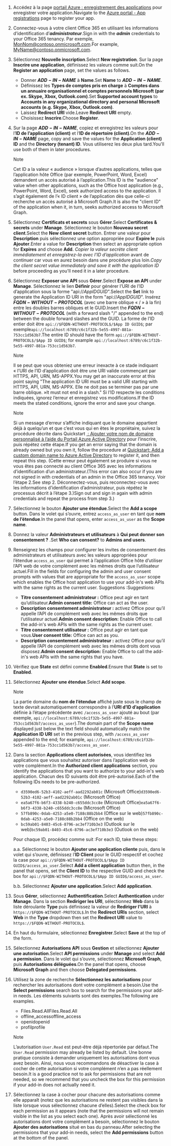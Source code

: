 

1. <span data-ttu-id="ab7b1-101">Accédez à la page [portail Azure : enregistrement des applications](https://go.microsoft.com/fwlink/?linkid=2083908) pour enregistrer votre application.</span><span class="sxs-lookup"><span data-stu-id="ab7b1-101">Navigate to the [Azure portal - App registrations](https://go.microsoft.com/fwlink/?linkid=2083908) page to register your app.</span></span>

1. <span data-ttu-id="ab7b1-102">Connectez-vous à votre client Office 365 en utilisant les informations d’identification d’***administrateur***.</span><span class="sxs-lookup"><span data-stu-id="ab7b1-102">Sign in with the ***admin*** credentials to your Office 365 tenancy.</span></span> <span data-ttu-id="ab7b1-103">Par exemple, MonNom@contoso.onmicrosoft.com.</span><span class="sxs-lookup"><span data-stu-id="ab7b1-103">For example, MyName@contoso.onmicrosoft.com.</span></span>

1. <span data-ttu-id="ab7b1-104">Sélectionnez **Nouvelle inscription**.</span><span class="sxs-lookup"><span data-stu-id="ab7b1-104">Select **New registration**.</span></span> <span data-ttu-id="ab7b1-105">Sur la page **Inscrire une application**, définissez les valeurs comme suit.</span><span class="sxs-lookup"><span data-stu-id="ab7b1-105">On the **Register an application** page, set the values as follows.</span></span>

    * <span data-ttu-id="ab7b1-106">Donner **$ADD-IN-NAME$** à **Name**.</span><span class="sxs-lookup"><span data-stu-id="ab7b1-106">Set **Name** to **$ADD-IN-NAME$**.</span></span>
    * <span data-ttu-id="ab7b1-107">Définissez les **Types de comptes pris en charge** à **Comptes dans un annuaire organisationnel et comptes personnels Microsoft (par ex. Skype, Xbox, Outlook.com)**.</span><span class="sxs-lookup"><span data-stu-id="ab7b1-107">Set **Supported account types** to **Accounts in any organizational directory and personal Microsoft accounts (e.g. Skype, Xbox, Outlook.com)**.</span></span>
    * <span data-ttu-id="ab7b1-108">Laissez **Redirect URI** vide.</span><span class="sxs-lookup"><span data-stu-id="ab7b1-108">Leave **Redirect URI** empty.</span></span>
    * <span data-ttu-id="ab7b1-109">Choisissez **Inscrire**.</span><span class="sxs-lookup"><span data-stu-id="ab7b1-109">Choose **Register**.</span></span>

1. <span data-ttu-id="ab7b1-110">Sur la page **$ADD-IN-NAME$**, copiez et enregistrez les valeurs pour l’**ID de l’application (client)** et l’**ID de répertoire (client)**.</span><span class="sxs-lookup"><span data-stu-id="ab7b1-110">On the **$ADD-IN-NAME$** page, copy and save the values for the **Application (client) ID** and the **Directory (tenant) ID**.</span></span> <span data-ttu-id="ab7b1-111">Vous utiliserez les deux plus tard.</span><span class="sxs-lookup"><span data-stu-id="ab7b1-111">You'll use both of them in later procedures.</span></span>

    > [!NOTE]
    > <span data-ttu-id="ab7b1-112">Cet ID a la valeur « audience » lorsque d’autres applications, telles que l’application hôte Office (par exemple, PowerPoint, Word, Excel) demandent un accès autorisé à l’application.</span><span class="sxs-lookup"><span data-stu-id="ab7b1-112">This ID is the "audience" value when other applications, such as the Office host application (e.g., PowerPoint, Word, Excel), seek authorized access to the application.</span></span> <span data-ttu-id="ab7b1-113">Il s’agit également de l’« ID client » de l’application dès que celle-ci recherche un accès autorisé à Microsoft Graph.</span><span class="sxs-lookup"><span data-stu-id="ab7b1-113">It is also the "client ID" of the application when it, in turn, seeks authorized access to Microsoft Graph.</span></span>

1. <span data-ttu-id="ab7b1-114">Sélectionnez **Certificats et secrets** sous **Gérer**.</span><span class="sxs-lookup"><span data-stu-id="ab7b1-114">Select **Certificates & secrets** under **Manage**.</span></span> <span data-ttu-id="ab7b1-115">Sélectionnez le bouton **Nouveau secret client**.</span><span class="sxs-lookup"><span data-stu-id="ab7b1-115">Select the **New client secret** button.</span></span> <span data-ttu-id="ab7b1-116">Entrer une valeur pour **Description** puis sélectionnez une option appropriée pour **Expire le** puis **Ajouter**.</span><span class="sxs-lookup"><span data-stu-id="ab7b1-116">Enter a value for **Description** then select an appropriate option for **Expires** and choose **Add**.</span></span> <span data-ttu-id="ab7b1-117">*Copier la valeur secrète client immédiatement et enregistrez-la avec l’ID d’application* avant de continuer car vous en aurez besoin dans une procédure plus loin.</span><span class="sxs-lookup"><span data-stu-id="ab7b1-117">*Copy the client secret value immediately and save it with the application ID* before proceeding as you'll need it in a later procedure.</span></span>

1. <span data-ttu-id="ab7b1-118">Sélectionnez **Exposer une API** sous **Gérer**.</span><span class="sxs-lookup"><span data-stu-id="ab7b1-118">Select **Expose an API** under **Manage**.</span></span> <span data-ttu-id="ab7b1-119">Sélectionnez le lien **Définir** pour générer l’URI de l’ID d’application sous la forme "api://$App ID GUID$".</span><span class="sxs-lookup"><span data-stu-id="ab7b1-119">Select the **Set** link to generate the Application ID URI in the form "api://$App ID GUID$".</span></span> <span data-ttu-id="ab7b1-120">Insérez **$FQDN-WITHOUT-PROTOCOL$** (avec une barre oblique « / » à la fin) entre les doubles barres obliques et le GUID.</span><span class="sxs-lookup"><span data-stu-id="ab7b1-120">Insert the **$FQDN-WITHOUT-PROTOCOL$** (with a forward slash "/" appended to the end) between the double forward slashes and the GUID.</span></span> <span data-ttu-id="ab7b1-121">La forme de l’ID entier doit être `api://$FQDN-WITHOUT-PROTOCOL$/$App ID GUID$`; par exemple`api://localhost:6789/c6c1f32b-5e55-4997-881a-753cc1d563b7`.</span><span class="sxs-lookup"><span data-stu-id="ab7b1-121">The entire ID should have the form `api://$FQDN-WITHOUT-PROTOCOL$/$App ID GUID$`; for example `api://localhost:6789/c6c1f32b-5e55-4997-881a-753cc1d563b7`.</span></span>

    > [!NOTE]
    > <span data-ttu-id="ab7b1-122">Il se peut que vous obteniez une erreur inexacte à ce stade indiquant « l’URI de l’ID d’application doit être une URI valide commençant par HTTPS, API, URN, MS-APPX.</span><span class="sxs-lookup"><span data-stu-id="ab7b1-122">You may get an inaccurate error at this point saying "The application ID URI must be a valid URI starting with HTTPS, API, URN, MS-APPX.</span></span> <span data-ttu-id="ab7b1-123">Elle ne doit pas se terminer pas par une barre oblique. »</span><span class="sxs-lookup"><span data-stu-id="ab7b1-123">It must not end in a slash."</span></span> <span data-ttu-id="ab7b1-124">Si l’ID respecte les conditions indiquées, ignorez l’erreur et enregistrez vos modifications.</span><span class="sxs-lookup"><span data-stu-id="ab7b1-124">If the ID meets the stated conditions, ignore the error and save your change.</span></span>

    > [!NOTE]
    > <span data-ttu-id="ab7b1-125">Si un message d’erreur s’affiche indiquant que le domaine appartient déjà à quelqu’un et que c’est vous qui en êtes le propriétaire, suivez la procédure décrite dans Quickstart [ : Ajouter votre nom de domaine personnalisé à l’aide du Portail Azure Active Directory](/azure/active-directory/add-custom-domain) pour l’inscrire, puis répétez cette étape.</span><span class="sxs-lookup"><span data-stu-id="ab7b1-125">If you get an error saying that the domain is already owned but you own it, follow the procedure at [Quickstart: Add a custom domain name to Azure Active Directory](/azure/active-directory/add-custom-domain) to register it, and then repeat this step.</span></span> <span data-ttu-id="ab7b1-126">(Cette erreur peut également se produire si vous ne vous êtes pas connecté au client Office 365 avec les informations d’identification d’un administrateur.</span><span class="sxs-lookup"><span data-stu-id="ab7b1-126">(This error can also occur if you are not signed in with credentials of an admin in the Office 365 tenancy.</span></span> <span data-ttu-id="ab7b1-127">Voir l’étape 2.</span><span class="sxs-lookup"><span data-stu-id="ab7b1-127">See step 2.</span></span> <span data-ttu-id="ab7b1-128">Déconnectez-vous, puis reconnectez-vous avec les informations d’identification d’administrateur, puis répétez le processus décrit à l’étape 3.)</span><span class="sxs-lookup"><span data-stu-id="ab7b1-128">Sign out and sign in again with admin credentials and repeat the process from step 3.)</span></span>

1. <span data-ttu-id="ab7b1-129">Sélectionnez le bouton **Ajouter une étendue**.</span><span class="sxs-lookup"><span data-stu-id="ab7b1-129">Select the **Add a scope** button.</span></span> <span data-ttu-id="ab7b1-130">Dans le volet qui s’ouvre, entrez `access_as_user` en tant que **nom de l’étendue**.</span><span class="sxs-lookup"><span data-stu-id="ab7b1-130">In the panel that opens, enter `access_as_user` as the **Scope name**.</span></span>

1. <span data-ttu-id="ab7b1-131">Donnez la valeur **Administrateurs et utilisateurs** à **Qui peut donner son consentement ?** .</span><span class="sxs-lookup"><span data-stu-id="ab7b1-131">Set **Who can consent?** to **Admins and users**.</span></span>

1. <span data-ttu-id="ab7b1-132">Renseignez les champs pour configurer les invites de consentement des administrateurs et utilisateurs avec les valeurs appropriées pour l’étendue `access_as_user` qui permet à l’application Office hôte d’utiliser l’API web de votre complément avec les mêmes droits que l’utilisateur actuel.</span><span class="sxs-lookup"><span data-stu-id="ab7b1-132">Fill in the fields for configuring the admin and user consent prompts with values that are appropriate for the `access_as_user` scope which enables the Office host application to use your add-in's web APIs with the same rights as the current user.</span></span> <span data-ttu-id="ab7b1-133">Suggestions :</span><span class="sxs-lookup"><span data-stu-id="ab7b1-133">Suggestions:</span></span>

    - <span data-ttu-id="ab7b1-134">**Titre consentement administrateur :** Office peut agir en tant qu’utilisateur.</span><span class="sxs-lookup"><span data-stu-id="ab7b1-134">**Admin consent title:** Office can act as the user.</span></span>
    - <span data-ttu-id="ab7b1-135">**Description consentement administrateur :** activez Office pour qu’il appelle l’API de complément web avec les mêmes droits que l’utilisateur actuel.</span><span class="sxs-lookup"><span data-stu-id="ab7b1-135">**Admin consent description:** Enable Office to call the add-in's web APIs with the same rights as the current user.</span></span>
    - <span data-ttu-id="ab7b1-136">**Titre consentement utilisateur :** Office peut agir en tant que vous.</span><span class="sxs-lookup"><span data-stu-id="ab7b1-136">**User consent title:** Office can act as you.</span></span>
    - <span data-ttu-id="ab7b1-137">**Description consentement administrateur :** activez Office pour qu’il appelle l’API de complément web avec les mêmes droits dont vous disposez.</span><span class="sxs-lookup"><span data-stu-id="ab7b1-137">**Admin consent description:** Enable Office to call the add-in's web APIs with the same rights that you have.</span></span>

1. <span data-ttu-id="ab7b1-138">Vérifiez que **State** est défini comme **Enabled**.</span><span class="sxs-lookup"><span data-stu-id="ab7b1-138">Ensure that **State** is set to **Enabled**.</span></span>

1. <span data-ttu-id="ab7b1-139">Sélectionnez **Ajouter une étendue**.</span><span class="sxs-lookup"><span data-stu-id="ab7b1-139">Select **Add scope**.</span></span>

    > [!NOTE]
    > <span data-ttu-id="ab7b1-140">La partie domaine du **nom de l’étendue** affiché juste sous le champ de texte devrait automatiquement correspondre à l’**URI d’ID d’application** définie à l’étape précédente avec `/access_as_user` ajouté au bout (par exemple, `api://localhost:6789/c6c1f32b-5e55-4997-881a-753cc1d563b7/access_as_user`).</span><span class="sxs-lookup"><span data-stu-id="ab7b1-140">The domain part of the **Scope name** displayed just below the text field should automatically match the **Application ID URI** set in the previous step, with `/access_as_user` appended to the end; for example, `api://localhost:6789/c6c1f32b-5e55-4997-881a-753cc1d563b7/access_as_user`.</span></span>

1. <span data-ttu-id="ab7b1-141">Dans la section **Applications client autorisées**, vous identifiez les applications que vous souhaitez autoriser dans l’application web de votre complément.</span><span class="sxs-lookup"><span data-stu-id="ab7b1-141">In the **Authorized client applications** section, you identify the applications that you want to authorize to your add-in's web application.</span></span> <span data-ttu-id="ab7b1-142">Chacun des ID suivants doit être pré-autorisé.</span><span class="sxs-lookup"><span data-stu-id="ab7b1-142">Each of the following IDs needs to be pre-authorized.</span></span>
  
    * <span data-ttu-id="ab7b1-143">`d3590ed6-52b3-4102-aeff-aad2292ab01c` (Microsoft Office)</span><span class="sxs-lookup"><span data-stu-id="ab7b1-143">`d3590ed6-52b3-4102-aeff-aad2292ab01c` (Microsoft Office)</span></span>
    * <span data-ttu-id="ab7b1-144">`ea5a67f6-b6f3-4338-b240-c655ddc3cc8e` (Microsoft Office)</span><span class="sxs-lookup"><span data-stu-id="ab7b1-144">`ea5a67f6-b6f3-4338-b240-c655ddc3cc8e` (Microsoft Office)</span></span>
    * <span data-ttu-id="ab7b1-145">`57fb890c-0dab-4253-a5e0-7188c88b2bb4` (Office sur le web)</span><span class="sxs-lookup"><span data-stu-id="ab7b1-145">`57fb890c-0dab-4253-a5e0-7188c88b2bb4` (Office on the web)</span></span>
    * <span data-ttu-id="ab7b1-146">`bc59ab01-8403-45c6-8796-ac3ef710b3e3` (Outlook sur le web)</span><span class="sxs-lookup"><span data-stu-id="ab7b1-146">`bc59ab01-8403-45c6-8796-ac3ef710b3e3` (Outlook on the web)</span></span>

    <span data-ttu-id="ab7b1-147">Pour chaque ID, procédez comme suit :</span><span class="sxs-lookup"><span data-stu-id="ab7b1-147">For each ID, take these steps:</span></span>

      <span data-ttu-id="ab7b1-148">a.</span><span class="sxs-lookup"><span data-stu-id="ab7b1-148">a.</span></span> <span data-ttu-id="ab7b1-149">Sélectionnez le bouton **Ajouter une application cliente** puis, dans le volet qui s’ouvre, définissez l’**ID Client** pour le GUID respectif et cochez la case pour `api://$FQDN-WITHOUT-PROTOCOL$/$App ID GUID$/access_as_user`.</span><span class="sxs-lookup"><span data-stu-id="ab7b1-149">Select **Add a client application** button then, in the panel that opens, set the **Client ID** to the respective GUID and check the box for `api://$FQDN-WITHOUT-PROTOCOL$/$App ID GUID$/access_as_user`.</span></span>

      <span data-ttu-id="ab7b1-150">b.</span><span class="sxs-lookup"><span data-stu-id="ab7b1-150">b.</span></span> <span data-ttu-id="ab7b1-151">Sélectionnez **Ajouter une application**.</span><span class="sxs-lookup"><span data-stu-id="ab7b1-151">Select **Add application**.</span></span>

1. <span data-ttu-id="ab7b1-152">Sous **Gérer**, sélectionnez **Authentification**.</span><span class="sxs-lookup"><span data-stu-id="ab7b1-152">Select **Authentication** under **Manage**.</span></span> <span data-ttu-id="ab7b1-153">Dans la section **Rediriger les URI**, sélectionnez **Web** dans la liste déroulante **Type** puis définissez la valeur de **Rediriger l’URI** à `https://$FQDN-WITHOUT-PROTOCOL$`.</span><span class="sxs-lookup"><span data-stu-id="ab7b1-153">In the **Redirect URIs** section, select **Web** in the **Type** dropdown then set the **Redirect URI** value to `https://$FQDN-WITHOUT-PROTOCOL$`.</span></span>

1. <span data-ttu-id="ab7b1-154">En haut du formulaire, sélectionnez **Enregistrer**.</span><span class="sxs-lookup"><span data-stu-id="ab7b1-154">Select **Save** at the top of the form.</span></span>

1. <span data-ttu-id="ab7b1-155">Sélectionnez **Autorisations API** sous **Gestion** et sélectionnez **Ajouter une autorisation**.</span><span class="sxs-lookup"><span data-stu-id="ab7b1-155">Select **API permissions** under **Manage** and select **Add a permission**.</span></span> <span data-ttu-id="ab7b1-156">Dans le volet qui s’ouvre, sélectionnez **Microsoft Graph**, puis **Autorisations déléguées**.</span><span class="sxs-lookup"><span data-stu-id="ab7b1-156">On the panel that opens, choose **Microsoft Graph** and then choose **Delegated permissions**.</span></span>

1. <span data-ttu-id="ab7b1-157">Utilisez la zone de recherche **Sélectionnez les autorisations** pour rechercher les autorisations dont votre complément a besoin.</span><span class="sxs-lookup"><span data-stu-id="ab7b1-157">Use the **Select permissions** search box to search for the permissions your add-in needs.</span></span> <span data-ttu-id="ab7b1-158">Les éléments suivants sont des exemples.</span><span class="sxs-lookup"><span data-stu-id="ab7b1-158">The following are examples.</span></span>

    * <span data-ttu-id="ab7b1-159">Files.Read.All</span><span class="sxs-lookup"><span data-stu-id="ab7b1-159">Files.Read.All</span></span>
    * <span data-ttu-id="ab7b1-160">offline_access</span><span class="sxs-lookup"><span data-stu-id="ab7b1-160">offline_access</span></span>
    * <span data-ttu-id="ab7b1-161">openid</span><span class="sxs-lookup"><span data-stu-id="ab7b1-161">openid</span></span>
    * <span data-ttu-id="ab7b1-162">profil</span><span class="sxs-lookup"><span data-stu-id="ab7b1-162">profile</span></span>

    > [!NOTE]
    > <span data-ttu-id="ab7b1-163">L’autorisation `User.Read` est peut-être déjà répertoriée par défaut.</span><span class="sxs-lookup"><span data-stu-id="ab7b1-163">The `User.Read` permission may already be listed by default.</span></span> <span data-ttu-id="ab7b1-164">Une bonne pratique consiste à demander uniquement les autorisations dont vous avez besoin. Ainsi, nous vous recommandons de désactiver la case à cocher de cette autorisation si votre complément n’en a pas réellement besoin.</span><span class="sxs-lookup"><span data-stu-id="ab7b1-164">It is a good practice not to ask for permissions that are not needed, so we recommend that you uncheck the box for this permission if your add-in does not actually need it.</span></span>

1. <span data-ttu-id="ab7b1-165">Sélectionnez la case à cocher pour chacune des autorisations comme elle apparaît (notez que les autorisations ne restent pas visibles dans la liste lorsque vous sélectionnez chacune d’elles).</span><span class="sxs-lookup"><span data-stu-id="ab7b1-165">Select the check box for each permission as it appears (note that the permissions will not remain visible in the list as you select each one).</span></span> <span data-ttu-id="ab7b1-166">Après avoir sélectionné les autorisations dont votre complément a besoin, sélectionnez le bouton **Ajouter des autorisations** situé en bas du panneau.</span><span class="sxs-lookup"><span data-stu-id="ab7b1-166">After selecting the permissions that your add-in needs, select the **Add permissions** button at the bottom of the panel.</span></span>
